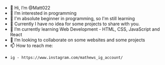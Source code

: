 - 👋 Hi, I’m @Matt022
- 👀 I’m interested in programming
- 👋 I'm absolute beginner in programming, so I'm still learning
- 👀 Currently I have no idea for some projects to share with you.
- 🌱 I’m currently learning Web Development - HTML, CSS, JavaScript and React
- 💞️ I’m looking to collaborate on some websites and some projects
- 📫 How to reach me:
-     ig - https://www.instagram.com/mathews_ig_account/

<!---
Matt022/Matt022 is a ✨ special ✨ repository because its `README.md` (this file) appears on your GitHub profile.
You can click the Preview link to take a look at your changes.
--->
